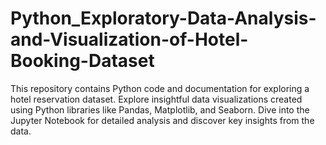 # Python_Exploratory-Data-Analysis-and-Visualization-of-Hotel-Booking-Dataset
This repository contains Python code and documentation for exploring a hotel reservation dataset. Explore insightful data visualizations created using Python libraries like Pandas, Matplotlib, and Seaborn. Dive into the Jupyter Notebook for detailed analysis and discover key insights from the data.
